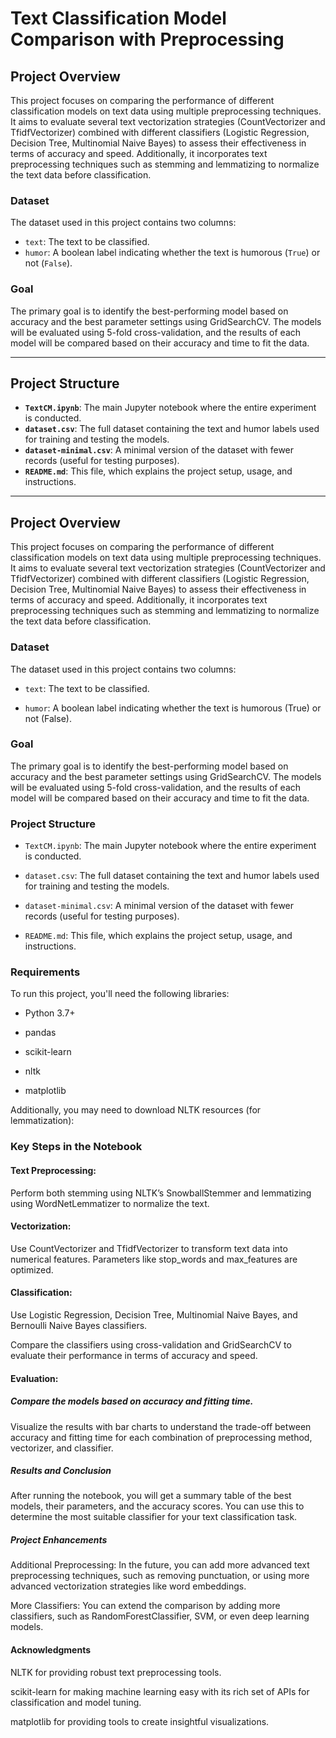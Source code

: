 # Text Classification Model Comparison with Preprocessing

## Project Overview

This project focuses on comparing the performance of different classification models on text data using multiple preprocessing techniques. It aims to evaluate several text vectorization strategies (CountVectorizer and TfidfVectorizer) combined with different classifiers (Logistic Regression, Decision Tree, Multinomial Naive Bayes) to assess their effectiveness in terms of accuracy and speed. Additionally, it incorporates text preprocessing techniques such as stemming and lemmatizing to normalize the text data before classification.

### Dataset

The dataset used in this project contains two columns:
- `text`: The text to be classified.
- `humor`: A boolean label indicating whether the text is humorous (`True`) or not (`False`).

### Goal

The primary goal is to identify the best-performing model based on accuracy and the best parameter settings using GridSearchCV. The models will be evaluated using 5-fold cross-validation, and the results of each model will be compared based on their accuracy and time to fit the data.

---

## Project Structure

- **`TextCM.ipynb`**: The main Jupyter notebook where the entire experiment is conducted.
- **`dataset.csv`**: The full dataset containing the text and humor labels used for training and testing the models.
- **`dataset-minimal.csv`**: A minimal version of the dataset with fewer records (useful for testing purposes).
- **`README.md`**: This file, which explains the project setup, usage, and instructions.

---

## Project Overview

This project focuses on comparing the performance of different classification models on text data using multiple preprocessing techniques. It aims to evaluate several text vectorization strategies (CountVectorizer and TfidfVectorizer) combined with different classifiers (Logistic Regression, Decision Tree, Multinomial Naive Bayes) to assess their effectiveness in terms of accuracy and speed. Additionally, it incorporates text preprocessing techniques such as stemming and lemmatizing to normalize the text data before classification.

### Dataset

The dataset used in this project contains two columns:

- `text`: The text to be classified.

- `humor`: A boolean label indicating whether the text is humorous (True) or not (False).

### Goal

The primary goal is to identify the best-performing model based on accuracy and the best parameter settings using GridSearchCV. The models will be evaluated using 5-fold cross-validation, and the results of each model will be compared based on their accuracy and time to fit the data.

### Project Structure

- `TextCM.ipynb`: The main Jupyter notebook where the entire experiment is conducted.

- `dataset.csv`: The full dataset containing the text and humor labels used for training and testing the models.

- `dataset-minimal.csv`: A minimal version of the dataset with fewer records (useful for testing purposes).

- `README.md`: This file, which explains the project setup, usage, and instructions.

### Requirements

To run this project, you'll need the following libraries:

- Python 3.7+

- pandas

- scikit-learn

- nltk

- matplotlib

Additionally, you may need to download NLTK resources (for lemmatization):


### Key Steps in the Notebook

#### Text Preprocessing:

Perform both stemming using NLTK’s SnowballStemmer and lemmatizing using WordNetLemmatizer to normalize the text.

#### Vectorization:

Use CountVectorizer and TfidfVectorizer to transform text data into numerical features. Parameters like stop_words and max_features are optimized.

#### Classification:

Use Logistic Regression, Decision Tree, Multinomial Naive Bayes, and Bernoulli Naive Bayes classifiers.

Compare the classifiers using cross-validation and GridSearchCV to evaluate their performance in terms of accuracy and speed.

#### Evaluation:

##### Compare the models based on accuracy and fitting time.

Visualize the results with bar charts to understand the trade-off between accuracy and fitting time for each combination of preprocessing method, vectorizer, and classifier.

##### Results and Conclusion

After running the notebook, you will get a summary table of the best models, their parameters, and the accuracy scores. You can use this to determine the most suitable classifier for your text classification task.

##### Project Enhancements

Additional Preprocessing: In the future, you can add more advanced text preprocessing techniques, such as removing punctuation, or using more advanced vectorization strategies like word embeddings.

More Classifiers: You can extend the comparison by adding more classifiers, such as RandomForestClassifier, SVM, or even deep learning models.

#### Acknowledgments

NLTK for providing robust text preprocessing tools.

scikit-learn for making machine learning easy with its rich set of APIs for classification and model tuning.

matplotlib for providing tools to create insightful visualizations.

